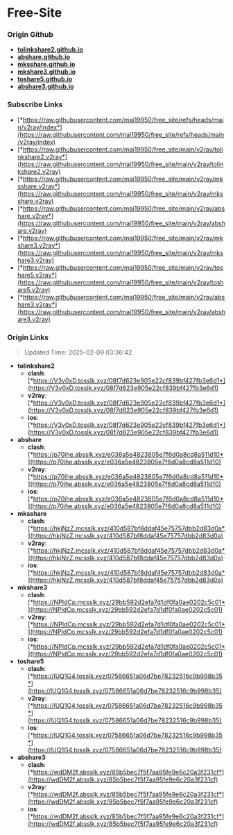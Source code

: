 # Free-Site

### Origin Github

- [**tolinkshare2.github.io**](https://github.com/tolinkshare2/tolinkshare2.github.io)
- [**abshare.github.io**](https://github.com/abshare/abshare.github.io)
- [**mksshare.github.io**](https://github.com/mksshare/mksshare.github.io)
- [**mkshare3.github.io**](https://github.com/mkshare3/mkshare3.github.io)
- [**toshare5.github.io**](https://github.com/toshare5/toshare5.github.io)
- [**abshare3.github.io**](https://github.com/abshare3/abshare3.github.io)

### Subscribe Links

- [*https://raw.githubusercontent.com/mai19950/free_site/refs/heads/main/v2ray/index*](https://raw.githubusercontent.com/mai19950/free_site/refs/heads/main/v2ray/index)
- [*https://raw.githubusercontent.com/mai19950/free_site/main/v2ray/tolinkshare2.v2ray*](https://raw.githubusercontent.com/mai19950/free_site/main/v2ray/tolinkshare2.v2ray)
- [*https://raw.githubusercontent.com/mai19950/free_site/main/v2ray/mksshare.v2ray*](https://raw.githubusercontent.com/mai19950/free_site/main/v2ray/mksshare.v2ray)
- [*https://raw.githubusercontent.com/mai19950/free_site/main/v2ray/abshare.v2ray*](https://raw.githubusercontent.com/mai19950/free_site/main/v2ray/abshare.v2ray)
- [*https://raw.githubusercontent.com/mai19950/free_site/main/v2ray/mkshare3.v2ray*](https://raw.githubusercontent.com/mai19950/free_site/main/v2ray/mkshare3.v2ray)
- [*https://raw.githubusercontent.com/mai19950/free_site/main/v2ray/toshare5.v2ray*](https://raw.githubusercontent.com/mai19950/free_site/main/v2ray/toshare5.v2ray)
- [*https://raw.githubusercontent.com/mai19950/free_site/main/v2ray/abshare3.v2ray*](https://raw.githubusercontent.com/mai19950/free_site/main/v2ray/abshare3.v2ray)

### Origin Links

> Updated Time: 2025-02-09 03:36:42

- **tolinkshare2**
  - **clash**: [*https://V3v0xD.tosslk.xyz/08f7d623e905e22cf839bf427fb3e6d1*](https://V3v0xD.tosslk.xyz/08f7d623e905e22cf839bf427fb3e6d1)
  - **v2ray**: [*https://V3v0xD.tosslk.xyz/08f7d623e905e22cf839bf427fb3e6d1*](https://V3v0xD.tosslk.xyz/08f7d623e905e22cf839bf427fb3e6d1)
  - **ios**: [*https://V3v0xD.tosslk.xyz/08f7d623e905e22cf839bf427fb3e6d1*](https://V3v0xD.tosslk.xyz/08f7d623e905e22cf839bf427fb3e6d1)
- **abshare**
  - **clash**: [*https://p70ihe.absslk.xyz/e036a5e4823805e7f6d0a8cd8a511d10*](https://p70ihe.absslk.xyz/e036a5e4823805e7f6d0a8cd8a511d10)
  - **v2ray**: [*https://p70ihe.absslk.xyz/e036a5e4823805e7f6d0a8cd8a511d10*](https://p70ihe.absslk.xyz/e036a5e4823805e7f6d0a8cd8a511d10)
  - **ios**: [*https://p70ihe.absslk.xyz/e036a5e4823805e7f6d0a8cd8a511d10*](https://p70ihe.absslk.xyz/e036a5e4823805e7f6d0a8cd8a511d10)
- **mksshare**
  - **clash**: [*https://hkjNzZ.mcsslk.xyz/410d587bf8ddaf45e75757dbb2d83d0a*](https://hkjNzZ.mcsslk.xyz/410d587bf8ddaf45e75757dbb2d83d0a)
  - **v2ray**: [*https://hkjNzZ.mcsslk.xyz/410d587bf8ddaf45e75757dbb2d83d0a*](https://hkjNzZ.mcsslk.xyz/410d587bf8ddaf45e75757dbb2d83d0a)
  - **ios**: [*https://hkjNzZ.mcsslk.xyz/410d587bf8ddaf45e75757dbb2d83d0a*](https://hkjNzZ.mcsslk.xyz/410d587bf8ddaf45e75757dbb2d83d0a)
- **mkshare3**
  - **clash**: [*https://NPIdCp.mcsslk.xyz/29bb592d2efa7d1df0fa0ae0202c5c01*](https://NPIdCp.mcsslk.xyz/29bb592d2efa7d1df0fa0ae0202c5c01)
  - **v2ray**: [*https://NPIdCp.mcsslk.xyz/29bb592d2efa7d1df0fa0ae0202c5c01*](https://NPIdCp.mcsslk.xyz/29bb592d2efa7d1df0fa0ae0202c5c01)
  - **ios**: [*https://NPIdCp.mcsslk.xyz/29bb592d2efa7d1df0fa0ae0202c5c01*](https://NPIdCp.mcsslk.xyz/29bb592d2efa7d1df0fa0ae0202c5c01)
- **toshare5**
  - **clash**: [*https://lUQ1G4.tosslk.xyz/07586651a06d7be78232516c9b998b35*](https://lUQ1G4.tosslk.xyz/07586651a06d7be78232516c9b998b35)
  - **v2ray**: [*https://lUQ1G4.tosslk.xyz/07586651a06d7be78232516c9b998b35*](https://lUQ1G4.tosslk.xyz/07586651a06d7be78232516c9b998b35)
  - **ios**: [*https://lUQ1G4.tosslk.xyz/07586651a06d7be78232516c9b998b35*](https://lUQ1G4.tosslk.xyz/07586651a06d7be78232516c9b998b35)
- **abshare3**
  - **clash**: [*https://wdDM2f.absslk.xyz/85b5bec7f5f7aa95fe9e6c20a3f231cf*](https://wdDM2f.absslk.xyz/85b5bec7f5f7aa95fe9e6c20a3f231cf)
  - **v2ray**: [*https://wdDM2f.absslk.xyz/85b5bec7f5f7aa95fe9e6c20a3f231cf*](https://wdDM2f.absslk.xyz/85b5bec7f5f7aa95fe9e6c20a3f231cf)
  - **ios**: [*https://wdDM2f.absslk.xyz/85b5bec7f5f7aa95fe9e6c20a3f231cf*](https://wdDM2f.absslk.xyz/85b5bec7f5f7aa95fe9e6c20a3f231cf)
